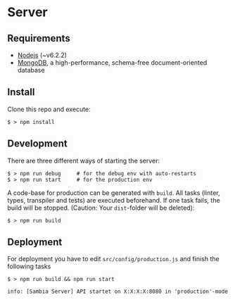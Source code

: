 # Server

## Requirements

* [Nodejs](https://nodejs.org/en/) (~v6.2.2)
* [MongoDB](https://www.mongodb.com), a high-performance, schema-free document-oriented database

## Install

Clone this repo and execute:
```
$ > npm install
```

## Development

There are three different ways of starting the server:
```
$ > npm run debug     # for the debug env with auto-restarts
$ > npm run start     # for the production env
```

A code-base for production can be generated with `build`. All tasks (linter, types, transpiler and tests) are
executed beforehand. If one task fails, the build will be stopped. (Caution: Your `dist`-folder will be deleted):

```
$ > npm run build
```

## Deployment

For deployment you have to edit `src/config/production.js` and finish
the following tasks
```
$ > npm run build && npm run start

info: [Sambia Server] API startet on X:X:X:X:8080 in 'production'-mode
```
